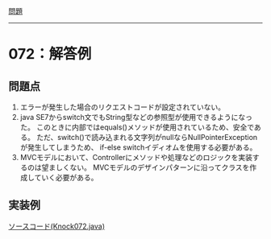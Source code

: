 [問題](../README.md)

***
# 072：解答例
## 問題点
1. エラーが発生した場合のリクエストコードが設定されていない。
2. java SE7からswitch文でもString型などの参照型が使用できるようになった。
このときに内部ではequals()メソッドが使用されているため、安全である。
ただ、switch()で読み込まれる文字列がnullならNullPointerExceptionが発生してしまうため、
if-else switchイディオムを使用する必要がある。
3. MVCモデルにおいて、Controllerにメソッドや処理などのロジックを実装するのは望ましくない。
MVCモデルのデザインパターンに沿ってクラスを作成していく必要がある。

## 実装例
[ソースコード(Knock072.java)](src/Knock072.java)